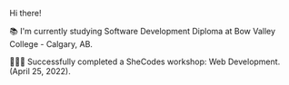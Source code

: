 Hi there!

📚  I'm currently studying Software Development Diploma at Bow Valley College - Calgary, AB. 

👩🏾‍💻  Successfully completed a SheCodes workshop: Web Development. (April 25, 2022).
